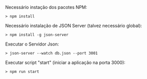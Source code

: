 Necessário instação dos pacotes NPM:

    > npm install
    
Necessário instalação de JSON Server (talvez necessário global):

    > npm install -g json-server

Executar o Servidor Json:

    > json-server --watch db.json --port 3001
    
Executar script "start" (iniciar a aplicação na porta 3000):

    > npm run start

